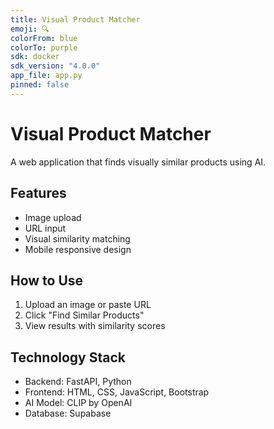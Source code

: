 ```yaml
---
title: Visual Product Matcher
emoji: 🔍
colorFrom: blue
colorTo: purple
sdk: docker
sdk_version: "4.0.0"
app_file: app.py
pinned: false
---
```


# Visual Product Matcher

A web application that finds visually similar products using AI.

## Features
- Image upload
- URL input
- Visual similarity matching
- Mobile responsive design

## How to Use
1. Upload an image or paste URL
2. Click "Find Similar Products"
3. View results with similarity scores

## Technology Stack
- Backend: FastAPI, Python
- Frontend: HTML, CSS, JavaScript, Bootstrap
- AI Model: CLIP by OpenAI
- Database: Supabase